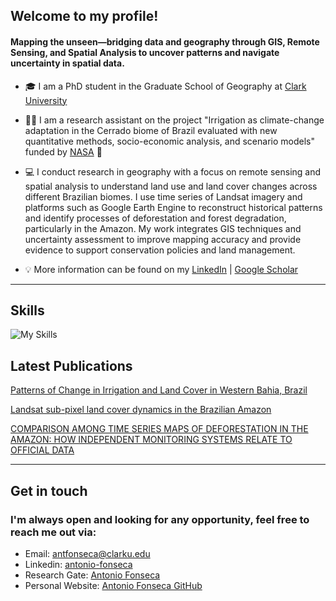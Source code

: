 ## **Welcome to my profile!**


#### **Mapping the unseen—bridging data and geography through GIS, Remote Sensing, and Spatial Analysis to uncover patterns and navigate uncertainty in spatial data.** 
+ 🎓 I am a PhD student in the Graduate School of Geography at [Clark University](https://www.clarku.edu/departments/geography/)

+ 👨‍💻 I am a research assistant on the project "Irrigation as climate-change adaptation in the Cerrado biome of Brazil evaluated with new quantitative methods, socio-economic analysis, and scenario models" funded by [NASA](https://lcluc.umd.edu/node/39545) 🚀

+ 💻 I conduct research in geography with a focus on remote sensing and spatial analysis to understand land use and land cover changes across different Brazilian biomes. I use time series of Landsat imagery and platforms such as Google Earth Engine to reconstruct historical patterns and identify processes of deforestation and forest degradation, particularly in the Amazon. My work integrates GIS techniques and uncertainty assessment to improve mapping accuracy and provide evidence to support conservation policies and land management.

+ 💡 More information can be found on my [LinkedIn](https://www.linkedin.com/in/antonio-fonseca-3a12054b/) | [Google Scholar](https://scholar.google.com/citations?user=ov2hKjYAAAAJ&hl=en)

---

## **Skills**
![My Skills](https://skillicons.dev/icons?i=js,py,r,vscode,github)

## Latest Publications

[Patterns of Change in Irrigation and Land Cover in Western Bahia, Brazil](https://aag.secure-platform.com/aag2024/gallery/rounds/74/details/50856)

[Landsat sub-pixel land cover dynamics in the Brazilian Amazon](https://www.frontiersin.org/journals/forests-and-global-change/articles/10.3389/ffgc.2023.1294552/full)

[COMPARISON AMONG TIME SERIES MAPS OF DEFORESTATION IN THE AMAZON: HOW INDEPENDENT MONITORING SYSTEMS RELATE TO OFFICIAL DATA](https://proceedings.science/sbsr-2023/papers/comparison-among-time-series-maps-of-deforestation-in-the-amazon-how-independent?lang=en)


---

## Get in touch
### **I'm always open and looking for any opportunity, feel free to reach me out via:<br />**
- Email: [antfonseca@clarku.edu](mailto:antfonseca@clarku.edu)<br />
- Linkedin: [antonio-fonseca](https://www.linkedin.com/in/antonio-fonseca-3a12054b/)<br />
- Research Gate: [Antonio Fonseca](https://www.researchgate.net/profile/Antonio-Fonseca-16)<br />
- Personal Website: [Antonio Fonseca GitHub](https://antoniovfonseca.github.io/)<br />








